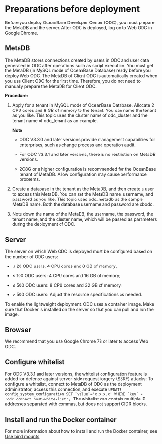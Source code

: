 Preparations before deployment 
===================================================

Before you deploy OceanBase Developer Center (ODC), you must prepare the MetaDB and the server. After ODC is deployed, log on to Web ODC in Google Chrome. 

MetaDB 
---------------------------

The MetaDB stores connections created by users in ODC and user data generated in ODC after operations such as script execution. You must get the MetaDB (in MySQL mode of OceanBase Database) ready before you deploy Web ODC. The MetaDB of Client ODC is automatically created when you use Client ODC for the first time. Therefore, you do not need to manually prepare the MetaDB for Client ODC. 

**Procedure:** 

1. Apply for a tenant in MySQL mode of OceanBase Database. Allocate 2 CPU cores and 8 GB of memory to the tenant. You can name the tenant as you like. This topic uses the cluster name of odc_cluster and the tenant name of odc_tenant as an example. 

   **Note**

   
   * ODC V3.3.0 and later versions provide management capabilities for enterprises, such as change process and operation audit.

     
   
   * For ODC V3.3.1 and later versions, there is no restriction on MetaDB versions.

     
   
   * 2C8G or a higher configuration is recommended for the OceanBase tenant of MetaDB. A low configuration may cause performance problems.

     
   

   
   

2. Create a database in the tenant as the MetaDB, and then create a user to access this MetaDB. You can set the MetaDB name, username, and password as you like. This topic uses odc_metadb as the sample MetaDB name. Both the database username and password are obodc.

   

3. Note down the name of the MetaDB, the username, the password, the tenant name, and the cluster name, which will be passed as parameters during the deployment of ODC.

   




Server 
---------------------------

The server on which Web ODC is deployed must be configured based on the number of ODC users:

* ≤ 20 ODC users: 4 CPU cores and 8 GB of memory;

  

* ≤ 100 ODC users: 4 CPU cores and 16 GB of memory;

  

* ≤ 500 ODC users: 8 CPU cores and 32 GB of memory;

  

* \> 500 ODC users: Adjust the resource specifications as needed.

  




To enable the lightweight deployment, ODC uses a container image. Make sure that Docker is installed on the server so that you can pull and run the image.

Browser 
----------------------------

We recommend that you use Google Chrome 78 or later to access Web ODC.

Configure whitelist 
----------------------------------------

For ODC V3.3.1 and later versions, the whitelist configuration feature is added for defense against server-side request forgery (SSRF) attacks: To configure a whitelist, connect to MetaDB of ODC as the deployment administrator, access this connection, and execute ``UPDATE config_system_configuration SET `value`='x.x.x.x' WHERE `key` = 'odc.connect.host-white-list';``. The whitelist can contain multiple IP addresses separated with commas, but does not support CIDR blocks.

Install and run the Docker container 
---------------------------------------------------------

For more information about how to install and run the Docker container, see [Use bind mounts](https://docs.docker.com/storage/bind-mounts/).
